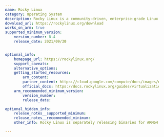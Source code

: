 ```yaml
---
name: Rocky Linux
category: Operating System
description: Rocky Linux is a community-driven, enterprise-grade Linux distribution designed to be fully compatible with Red Hat Enterprise Linux (RHEL).
download_url: https://rockylinux.org/download
works_on_arm: true
supported_minimum_version:
    version_number: 8.4
    release_date: 2021/09/30


optional_info:
    homepage_url: https://rockylinux.org/
    support_caveats:
    alternative_options:
    getting_started_resources:
        arm_content:
        partner_content: https://cloud.google.com/compute/docs/images/os-details#rocky_linux
        official_docs: https://docs.rockylinux.org/guides/virtualization/vbox-rocky/?h=arm64#prerequisites
    arm_recommended_minimum_version:
        version_number:
        release_date:

optional_hidden_info:
    release_notes__supported_minimum:
    release_notes__recommended_minimum:
    other_info: Rocky Linux is separately releasing binaries for ARM64 platforms, ensuring full support for ARM64 architecture.

---
```


